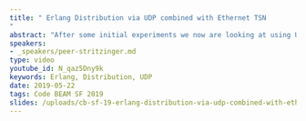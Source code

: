 ```yaml
---
title: " Erlang Distribution via UDP combined with Ethernet TSN
"
abstract: "After some initial experiments we now are looking at using UDP for Erlang Distribution. Ethernet TSN (=Time Sensitive Networking) is a set of new standards that extends Ethernet by controlling latency and redundancy on Layer-2 making it possible to implement hard realtime reliable datagram service."
speakers:
- _speakers/peer-stritzinger.md
type: video
youtube_id: N_qaz5Dny9k
keywords: Erlang, Distribution, UDP
date: 2019-05-22
tags: Code BEAM SF 2019
slides: /uploads/cb-sf-19-erlang-distribution-via-udp-combined-with-ethernet-tsn-peer-stritzinger-compressed.pdf
---
```

